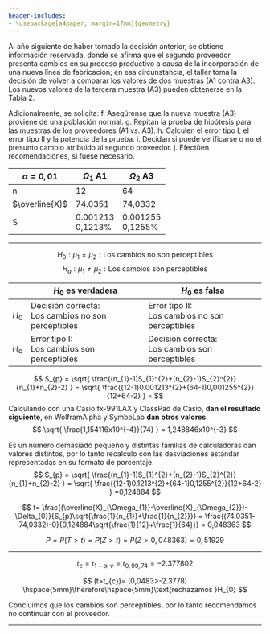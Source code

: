 ```yaml
---
header-includes:
- \usepackage[a4paper, margin=17mm]{geometry}
---
```

Al año siguiente de haber tomado la decisión anterior, se obtiene información reservada, donde se afirma que el segundo proveedor presenta cambios en su proceso productivo a causa de la incorporación de una nueva línea de fabricación; en esa circunstancia, el taller toma la decisión de volver a comparar los valores de dos muestras (A1 contra A3). Los nuevos valores de la tercera muestra (A3) pueden obtenerse en la Tabla 2.

Adicionalmente, se solicita:
f. Asegúrense que la nueva muestra (A3) proviene de una población normal.
g. Repitan la prueba de hipótesis para las muestras de los proveedores (A1 vs. A3).
h. Calculen el error tipo I, el error tipo II y la potencia de la prueba.
i. Decidan si puede verificarse o no el presunto cambio atribuido al segundo proveedor.
j. Efectúen recomendaciones, si fuese necesario.

| $\alpha = 0,01$ | $\Omega_{1}$ A1          | $\Omega_{2}$ A3          |
| --------------- | ------------------------ | ------------------------ |
| n               | 12                       | 64                       |
| $\overline{X}$  | 74.0351                  | 74,0332                  |
| S               | 0.001213   <br />0,1213% | 0.001255   <br />0,1255% |

---

$$
H_{0}: \mu_{1} = \mu_{2} : \text{Los cambios no son perceptibles}
$$
$$
H_{a}: \mu_{1} \neq \mu_{2} : \text{Los cambios son perceptibles}
$$

|         | $H_{0}$ es verdadera                                    | $H_{0}$ es falsa                                     |
| ------- | ------------------------------------------------------- | ---------------------------------------------------- |
| $H_{0}$ | Decisión correcta:<br />Los cambios no son perceptibles | Error tipo II:<br />Los cambios  no son perceptibles |
| $H_{a}$ | Error tipo I:<br />Los cambios son perceptibles         | Decisión correcta:<br />Los cambios son perceptibles |

$$
S_{p} = \sqrt{ \frac{(n_{1}-1)S_{1}^{2}+(n_{2}-1)S_{2}^{2}}{n_{1}+n_{2}-2} } =
\sqrt{ \frac{(12-1)0.001213^{2}+(64-1)0,001255^{2}}{12+64-2} } =
$$
Calculando con una Casio fx-991LAX y ClassPad de Casio, **dan el resultado siguiente**, en WolframAlpha y SymboLab **dan otros valores**.
$$
\sqrt{ \frac{1,154116x10^{-4}}{74} } = 1,248846x10^{-3}
$$

Es un número demasiado pequeño y distintas familias de calculadoras dan valores distintos, por lo tanto recalculo con las desviaciones estándar representadas en su formato de porcentaje.
$$
S_{p} = \sqrt{ \frac{(n_{1}-1)S_{1}^{2}+(n_{2}-1)S_{2}^{2}}{n_{1}+n_{2}-2} } =
\sqrt{ \frac{(12-1)0.1213^{2}+(64-1)0,1255^{2}}{12+64-2} } =0,124884
$$

$$
t= \frac{(\overline{X}_{\Omega_{1}}-\overline{X}_{\Omega_{2}})-\Delta_{0}}{S_{p}\sqrt{\frac{1}{n_{1}}+\frac{1}{n_{2}}}} =
\frac{(74.0351-74,0332)-0}{0,124884\sqrt{\frac{1}{12}+\frac{1}{64}}} =
0,048363
$$

$$
P=P(T>t) =P(Z>t)= P(Z>0,048363) = 0,51929
$$

---

$$
t_{c}=t_{1-\alpha,\nu}=t_{0,99,74} = -2.377802
$$

$$
(t>t_{c})= (0,0483>-2.3778) \hspace{5mm}\therefore\hspace{5mm}\text{rechazamos }H_{0}
$$

Concluimos que los cambios son perceptibles, por lo tanto recomendamos no continuar con el proveedor.

---

